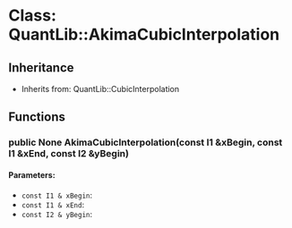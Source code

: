 # Class: QuantLib::AkimaCubicInterpolation

## Inheritance
- Inherits from: QuantLib::CubicInterpolation

## Functions
### public None AkimaCubicInterpolation(const I1 &xBegin, const I1 &xEnd, const I2 &yBegin)

#### Parameters:
- `const I1 & xBegin`: 
- `const I1 & xEnd`: 
- `const I2 & yBegin`: 

